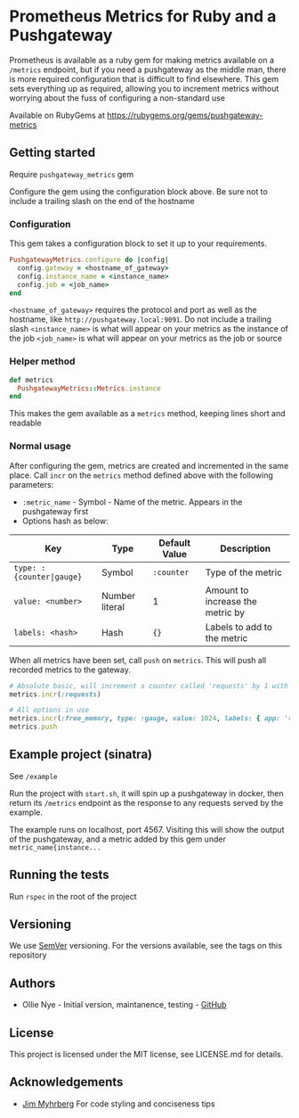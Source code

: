 # Prometheus Metrics for Ruby and a Pushgateway

Prometheus is available as a ruby gem for making metrics available on a
`/metrics` endpoint, but if you need a pushgateway as the middle man, there is
more required configuration that is difficult to find elsewhere. This gem sets
everything up as required, allowing you to increment metrics without worrying
about the fuss of configuring a non-standard use

Available on RubyGems at https://rubygems.org/gems/pushgateway-metrics

## Getting started

Require `pushgateway_metrics` gem

Configure the gem using the configuration block above. Be sure not to include a
trailing slash on the end of the hostname

### Configuration

This gem takes a configuration block to set it up to your requirements.

```ruby
PushgatewayMetrics.configure do |config|
  config.gateway = <hostname_of_gateway>
  config.instance_name = <instance_name>
  config.job = <job_name>
end
```

`<hostname_of_gateway>` requires the protocol and port as well as the hostname,
like `http://pushgateway.local:9091`. Do not include a trailing slash
`<instance_name>` is what will appear on your metrics as the instance of the job
`<job_name>` is what will appear on your metrics as the job or source

### Helper method

```ruby
def metrics
  PushgatewayMetrics::Metrics.instance
end
```

This makes the gem available as a `metrics` method, keeping lines short and
readable

### Normal usage

After configuring the gem, metrics are created and incremented in the same
place. Call `incr` on the `metrics` method defined above with the following
parameters:

- `:metric_name` - Symbol - Name of the metric. Appears in the pushgateway
  first
- Options hash as below:

Key                       | Type           | Default Value | Description
------------------------- | -------------- | ------------- | ---
`type: :{counter\|gauge}` | Symbol         | `:counter`    | Type of the metric
`value: <number>`         | Number literal | 1             | Amount to increase the metric by
`labels: <hash>`          | Hash           | `{}`          | Labels to add to the metric

When all metrics have been set, call `push` on `metrics`. This will push all
recorded metrics to the gateway.

```ruby
# Absolute basic, will increment a counter called 'requests' by 1 with no labels
metrics.incr(:requests)

# All options in use
metrics.incr(:free_memory, type: :gauge, value: 1024, labels: { app: 'ruby' })
metrics.push
```

## Example project (sinatra)

See `/example`

Run the project with `start.sh`, it will spin up a pushgateway in docker, then
return its `/metrics` endpoint as the response to any requests served by the
example.

The example runs on localhost, port 4567. Visiting this will show the output of
the pushgateway, and a metric added by this gem under `metric_name{instance...`

## Running the tests

Run `rspec` in the root of the project

## Versioning

We use [SemVer](semver.org) versioning. For the versions available, see the tags
on this repository

## Authors

- Ollie Nye - Initial version, maintanence, testing -
  [GitHub](https://github.com/ollie-nye)

## License

This project is licensed under the MIT license, see LICENSE.md for details.

## Acknowledgements

- [Jim Myhrberg](https://github.com/jimeh) For code styling and conciseness tips
